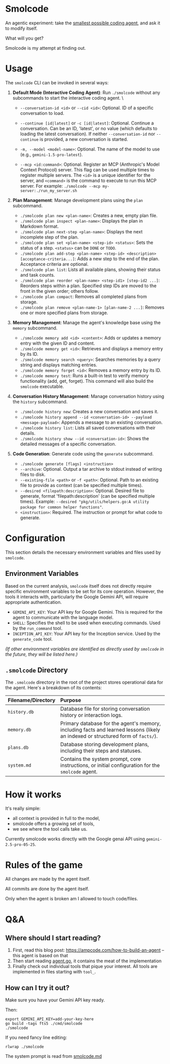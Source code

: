 # Smolcode

An agentic experiment: take the [smallest possible coding agent](https://ampcode.com/how-to-build-an-agent), and ask it to modify itself.

What will you get?

Smolcode is my attempt at finding out.

# Usage

The `smolcode` CLI can be invoked in several ways:

1.  **Default Mode (Interactive Coding Agent)**:
    Run `./smolcode` without any subcommands to start the interactive coding agent.
\
    *   `--conversation-id <id>` or `--cid <id>`: Optional. ID of a specific conversation to load.
    *   `--continue [id|latest]` or `-c [id|latest]`: Optional. Continue a conversation. Can be an ID, 'latest', or no value (which defaults to loading the latest conversation). If neither `--conversation-id` nor `--continue` is provided, a new conversation is started.

    *   `-m, --model <model-name>`: Optional. The name of the model to use (e.g., `gemini-1.5-pro-latest`).
    *   `--mcp <id:command>`: Optional. Register an MCP (Anthropic's Model Context Protocol) server. This flag can be used multiple times to register multiple servers. The `<id>` is a unique identifier for the server, and `<command>` is the command to execute to run this MCP server. For example: `./smolcode --mcp my-server:./run_my_server.sh`

2.  **Plan Management**:
    Manage development plans using the `plan` subcommand.
    *   `./smolcode plan new <plan-name>`: Creates a new, empty plan file.
    *   `./smolcode plan inspect <plan-name>`: Displays the plan in Markdown format.
    *   `./smolcode plan next-step <plan-name>`: Displays the next incomplete step of the plan.
    *   `./smolcode plan set <plan-name> <step-id> <status>`: Sets the status of a step. `<status>` can be `DONE` or `TODO`.
    *   `./smolcode plan add-step <plan-name> <step-id> <description> [acceptance-criteria...]`: Adds a new step to the end of the plan. Acceptance criteria are optional.
    *   `./smolcode plan list`: Lists all available plans, showing their status and task counts.
    *   `./smolcode plan reorder <plan-name> <step-id1> [step-id2 ...]`: Reorders steps within a plan. Specified step IDs are moved to the front in the given order; others follow.
    *   `./smolcode plan compact`: Removes all completed plans from storage.
    *   `./smolcode plan remove <plan-name-1> [plan-name-2 ...]`: Removes one or more specified plans from storage.

3.  **Memory Management**:
    Manage the agent's knowledge base using the `memory` subcommand.
    *   `./smolcode memory add <id> <content>`: Adds or updates a memory entry with the given ID and content.
    *   `./smolcode memory get <id>`: Retrieves and displays a memory entry by its ID.
    *   `./smolcode memory search <query>`: Searches memories by a query string and displays matching entries.
    *   `./smolcode memory forget <id>`: Removes a memory entry by its ID.
    *   `./smolcode memory test`: Runs a built-in test to verify memory functionality (add, get, forget). This command will also build the `smolcode` executable.

4.  **Conversation History Management**:
    Manage conversation history using the `history` subcommand.
    *   `./smolcode history new`: Creates a new conversation and saves it.
    *   `./smolcode history append --id <conversation-id> --payload <message-payload>`: Appends a message to an existing conversation.
    *   `./smolcode history list`: Lists all saved conversations with their details.
    *   `./smolcode history show --id <conversation-id>`: Shows the detailed messages of a specific conversation.

5.  **Code Generation**:
    Generate code using the `generate` subcommand.
    *   `./smolcode generate [flags] <instruction>`
    *   `--archive`: Optional. Output a tar archive to stdout instead of writing files to disk.
    *   `--existing-file <path>` or `-f <path>`: Optional. Path to an existing file to provide as context (can be specified multiple times).
    *   `--desired <filepath:description>`: Optional. Desired file to generate, format 'filepath:description' (can be specified multiple times). Example: `--desired "pkg/utils/helpers.go:A utility package for common helper functions"`.
    *   `<instruction>`: Required. The instruction or prompt for what code to generate.

# Configuration

This section details the necessary environment variables and files used by `smolcode`.

## Environment Variables

Based on the current analysis, `smolcode` itself does not directly require specific environment variables to be set for its core operation. However, the tools it interacts with, particularly the Google Gemini API, will require appropriate authentication.

*   `GEMINI_API_KEY`: Your API key for Google Gemini. This is required for the agent to communicate with the language model.
*   `SHELL`: Specifies the shell to be used when executing commands. Used by the `run_command` tool.
*   `INCEPTION_API_KEY`: Your API key for the Inception service. Used by the `generate_code` tool.

_(If other environment variables are identified as directly used by `smolcode` in the future, they will be listed here.)_

## `.smolcode` Directory

The `.smolcode` directory in the root of the project stores operational data for the agent. Here's a breakdown of its contents:

| Filename/Directory      | Purpose                                                                                                                               |
| :---------------------- | :------------------------------------------------------------------------------------------------------------------------------------ |
| `history.db`            | Database file for storing conversation history or interaction logs.                                                                   |
| `memory.db`             | Primary database for the agent's memory, including facts and learned lessons (likely an indexed or structured form of `facts/`).      |
| `plans.db`              | Database storing development plans, including their steps and statuses.                                                                 |
| `system.md`             | Contains the system prompt, core instructions, or initial configuration for the `smolcode` agent.                                     |

# How it works

It's really simple:

- all context is provided in full to the model,
- smolcode offers a growing set of tools,
- we see where the tool calls take us.

Currently smolcode works directly with the Google genai API using `gemini-2.5-pro-05-25`.

# Rules of the game

All changes are made by the agent itself.

All commits are done by the agent itself.

Only when the agent is broken am I allowed to touch code/files.

# Q&A

## Where should I start reading?

1. First, read this blog post: <https://ampcode.com/how-to-build-an-agent> – this agent is based on that
2. Then start reading [agent.go](./agent.go), it contains the meat of the implementation
3. Finally check out individual tools that pique your interest. All tools are implemented in files starting with `tool_`.

## How can I try it out?

Make sure you have your Gemini API key ready.

Then:

```
export GEMINI_API_KEY=add-your-key-here
go build -tags fts5 ./cmd/smolcode
./smolcode
```

If you need fancy line editing:

```
rlwrap ./smolcode
```

The system prompt is read from [smolcode.md](./smolcode.md)
